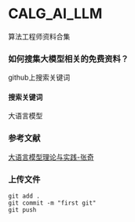 # CALG_AI_LLM
算法工程师资料合集

### 如何搜集大模型相关的免费资料？

github上搜索关键词

#### 搜索关键词

大语言模型

### 参考文献

[大语言模型理论与实践-张奇](https://intro-llm.github.io/)

### 上传文件

```
git add .
git commit -m "first git"
git push
```

